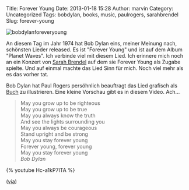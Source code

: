 Title: Forever Young
Date: 2013-01-18 15:28
Author: marvin
Category: Uncategorized
Tags: bobdylan, books, music, paulrogers, sarahbrendel
Slug: forever-young

![bobdylanforeveryoung]({filename}/images/bobdylanforeveryoung.jpg)

An diesem Tag im Jahr 1974 hat Bob Dylan eins, meiner Meinung nach,
schönsten Lieder released. Es ist "Forever Young" und ist auf dem Album
"Planet Waves". Ich verbinde viel mit diesem Lied. Ich erinnere mich
noch an ein Konzert von [Sarah Brendel](http://sarahbrendel.de) auf dem
sie Forever Young als Zugabe spielte. Und auf einmal machte das Lied
Sinn für mich. Noch viel mehr als es das vorher tat.

Bob Dylan hat Paul Rogers persöhnlich beauftragt das Lied grafisch als
[Buch](http://www.amazon.com/Forever-Young-Bob-Dylan/dp/1416958088/) zu
illustrieren. Eine kleine Vorschau gibt es in diesem Video. Ach...

> May you grow up to be righteous  
>  May you grow up to be true  
>  May you always know the truth  
>  And see the lights surrounding you  
>  May you always be courageous  
>  Stand upright and be strong  
>  May you stay forever young  
>  Forever young, forever young  
>  May you stay forever young  
>  <cite>Bob Dylan</cite>

{% youtube Hc-a1kP7ITA %}

([via](http://www.brainpickings.org/index.php/2013/01/18/bob-dylan-forever-young-illustrated-by-paul-rogers/))

